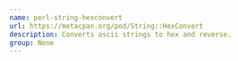 ```yaml
---
name: perl-string-hexconvert
url: https://metacpan.org/pod/String::HexConvert
description: Converts ascii strings to hex and reverse.
group: None
---
```

